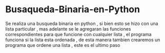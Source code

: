# Busaqueda-Binaria-en-Python
Se realiza una busqueda binaria en python , si bien esto se hizo con una lista particular , mas adelante se le agregaran las funciones correspondientes para que funcione con cualquier lista , el programa funciona si la lista esta ordenada , de esta manera tambien crearemos un programa que ordene una lista , este es el ultimo paso
